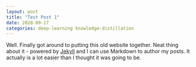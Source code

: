 ```yaml
---
layout: post
title: "Test Post 1"
date: 2020-09-17
categories: deep-learning knowledge-distillation
---
```


Well. Finally got around to putting this old website together. Neat thing about it - powered by [Jekyll](http://jekyllrb.com) and I can use Markdown to author my posts. It actually is a lot easier than I thought it was going to be.

